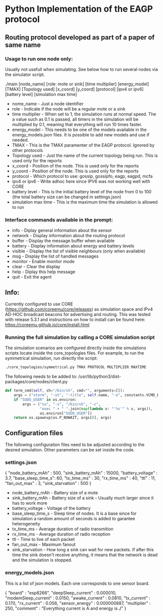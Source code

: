 # Python Implementation of the EAGP protocol

## Routing protocol developed as part of a paper of same name

### Usage to run one node only:

Usually not usefull when simulating. See below how to run several nodes via the simulator script.

./main [node_name] [role: mote or sink] [time multiplier] [energy_model] [TMAX] [Topology used] [x_coord] [y_coord] [protocol] [ipv4 or ipv6] [battery level] [simulation max time]

* nome_name - Just a node identifier
* role - Indicate if the node will be a regular mote or a sink
* time multiplier - When set to 1, the simulation runs at normal speed. The a value such as 0.1 is passed, all timers in the simulation will be multiplied by 0.1, meaning that everything will run 10 times faster. 
* energy_model - This needs to be one of the models available in the energy_models.json files. It is possible to add new models and use if needed.
* TMAX - This is the TMAX paramenter of the EAGP protocol. Ignored by other protocols
* Topology used - Just the name of the current topology being run. This is used only for the reports
* x_coord - Position of the node. This is used only for the reports
* y_coord - Position of the node. This is used only for the reports
* protocol - Which protocol to use: gossip, gossipfo, eagp, eagpd, mcfa
* ipv4 or ipv6 - Write adhoc here since IPV6 was not working well with CORE
* battery level - This is the initial battery level of the node from 0 to 100 (the total battery size can be changed in settings.json)
* simulation max time - This is the maximum time the simulation is allowed to run

### Interface commands available in the prompt: 

* info      - Diplay general information about the sensor
* network   - Display information about the routing protocol
* buffer    - Display the message buffer when available
* battery   - Display information about energy and battery levels
* visible   - Display the list of visible neighbours (only when available)
* msg       - Display the list of handled messages
* monitor   - Enable monitor mode
* clear     - Clear the display
* help      - Diplay this help message
* quit      - Exit the agent


## Info:

Currently configured to use CORE (https://github.com/coreemu/core/releases) as simulation space and IPv4 AD-HOC broadcast beacons for advertising and routing.
This was tested with release 5.3.1 and instructions on how to install can be found here: https://coreemu.github.io/core/install.html

### Running the full simulation by calling a CORE simulation script

The simulation scenarios are configured directly inside the simulations scripts locate inside the core_topologies files.
For example, to run the symmetrical simulation, run directly the script:

```bash
./core_topologies/symmetrical.py TMAX PROTOCOL MULTIPLIER MAXTIME
```

The following needs to be added to: /usr/lib/python3/dist-packages/core/nodes/client.py

```python
def term_cmd(self, sh="/bin/sh", cmd="", arguments=[]):
    args = ("xterm", "-ut", "-title", self.name, "-e", constants.VCMD_BIN, "-c", self.ctrlchnlname, "--", sh, cmd, arguments[0])
    if "SUDO_USER" in os.environ:
        args = ("su", "-s", "/bin/sh", "-c",
                "exec " + " ".join(map(lambda x: "'%s'" % x, args)),
                os.environ["SUDO_USER"])
    return os.spawnvp(os.P_NOWAIT, args[0], args)
```

## Configuration files

The following configuration files need to be adjusted according to the desired simulation. Other parameters can be set inside the code.

### settings.json

{
    "node_battery_mAh" : 500,
    "sink_battery_mAh" : 15000,
    "battery_voltage"  : 3.7,
    "base_sleep_time_s": 60,
    "tx_time_ms"       : 30,
    "rx_time_ms"       : 40,
    "ttl"              : 11,
    "fan_out_max"      : 3,
    "sink_starvation"  : 500
}

* node_battery_mAh - Battery size of a mote
* sink_battery_mAh - Battery size of a sink - Usually much larger since it has to work more
* battery_voltage - Voltage of the battery
* base_sleep_time_s - Sleep time of nodes. It is a base since for simulation a random amount of seconds is added to garantee heterogeneity
* tx_time_ms - Average duration of radio transmition
* rx_time_ms - Average duration of radio reception
* ttl - Time to live of each packet
* fan_out_max - Maximum fanout
* sink_starvation - How long a sink can wait for new packets. If after this time the sink doesn't receive anything, it  means that the network is dead and the simulation is stopped.

### energy_models.json

This is a list of json models. Each one corresponds to one sensor board.

{
    "board" : "esp8266",
    "deepSleep_current" : 0.000010,
    "modemSleep_current" : 0.0150,
    "awake_current" : 0.0810,
    "tx_current" : 0.170,
    "rx_current" : 0.056,
    "sensor_energy" : 0.000000887,
    "multiplier" : 250,
    "comment" : "Everything current is A and energy is J"
}
